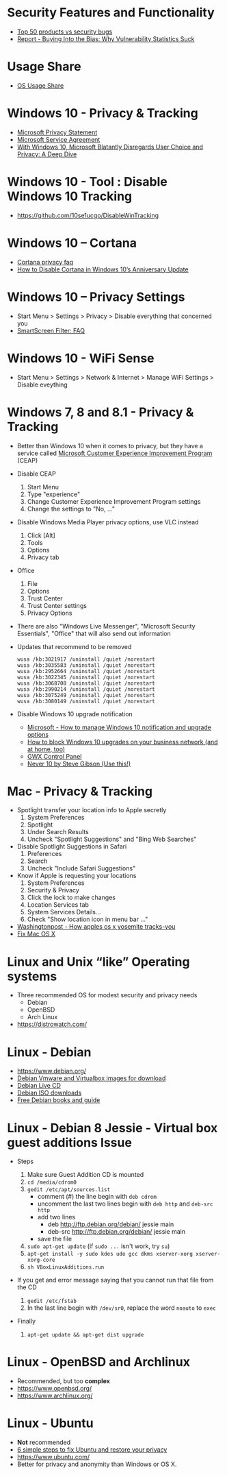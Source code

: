 # Security Features and Functionality

- [Top 50 products vs security bugs](https://www.cvedetails.com/top-50-products.php?year=0)
- [Report - Buying Into the Bias: Why Vulnerability Statistics Suck](https://media.blackhat.com/us-13/US-13-Martin-Buying-Into-The-Bias-Why-Vulnerability-Statistics-Suck-WP.pdf)

# Usage Share

- [OS Usage Share](https://en.m.wikipedia.org/wiki/Usage_share_of_operating_systems)

# Windows 10 - Privacy & Tracking

- [Microsoft Privacy Statement](https://privacy.microsoft.com/privacystatement/)
- [Microsoft Service Agreement](https://www.microsoft.com/zh-tw/servicesagreement/default.aspx)
- [With Windows 10, Microsoft Blatantly Disregards User Choice and Privacy: A Deep Dive](https://www.eff.org/deeplinks/2016/08/windows-10-microsoft-blatantly-disregards-user-choice-and-privacy-deep-dive)

# Windows 10 - Tool : Disable Windows 10 Tracking

- https://github.com/10se1ucgo/DisableWinTracking

# Windows 10 – Cortana

- [Cortana privacy faq](https://privacy.microsoft.com/windows-10-cortana-and-privacy)
- [How to Disable Cortana in Windows 10’s Anniversary Update](https://www.howtogeek.com/265027/how-to-disable-cortana-in-windows-10/)

# Windows 10 – Privacy Settings

- Start Menu > Settings > Privacy > Disable everything that concerned you
- [SmartScreen Filter: FAQ](https://support.microsoft.com/zh-tw/help/17443/windows-internet-explorer-smartscreen-filter-faq#ie=ie-11)

# Windows 10 - WiFi Sense

- Start Menu > Settings > Network & Internet > Manage WiFi Settings > Disable eveything

# Windows 7, 8 and 8.1 - Privacy & Tracking

- Better than Windows 10 when it comes to privacy, but they have a service called [Microsoft Customer Experience Improvement Program](https://www.microsoft.com/products/ceip/zh-tw/default.mspx) (CEAP)
- Disable CEAP
    1. Start Menu
    2. Type "experience"
    3. Change Customer Experience Improvement Program settings
    4. Change the settings to "No, ..."
- Disable Windows Media Player privacy options, use VLC instead
    1. Click [Alt]
    2. Tools
    3. Options
    4. Privacy tab
- Office
    1. File
    2. Options
    3. Trust Center
    4. Trust Center settings
    5. Privacy Options
- There are also "Windows Live Messenger", "Microsoft Security Essentials", "Office" that will also send out information
- Updates that recommend to be removed

    ```
    wusa /kb:3021917 /uninstall /quiet /norestart
    wusa /kb:3035583 /uninstall /quiet /norestart
    wusa /kb:2952664 /uninstall /quiet /norestart
    wusa /kb:3022345 /uninstall /quiet /norestart
    wusa /kb:3068708 /uninstall /quiet /norestart
    wusa /kb:2990214 /uninstall /quiet /norestart
    wusa /kb:3075249 /uninstall /quiet /norestart
    wusa /kb:3080149 /uninstall /quiet /norestart
    ```

- Disable Windows 10 upgrade notification
    - [Microsoft - How to manage Windows 10 notification and upgrade options](https://support.microsoft.com/en-us/help/3080351/how-to-manage-windows-10-notification-and-upgrade-options)
    - [How to block Windows 10 upgrades on your business network (and at home, too)](http://www.zdnet.com/article/how-to-block-windows-10-upgrades-on-your-business-network-and-at-home-too/)
    - [GWX Control Panel](http://ultimateoutsider.com/downloads/)
    - [Never 10 by Steve Gibson (Use this!)](https://www.grc.com/never10.htm)

# Mac - Privacy & Tracking

- Spotlight transfer your location info to Apple secretly
    1. System Preferences
    2. Spotlight
    3. Under Search Results
    4. Uncheck "Spotlight Suggestions" and "Bing Web Searches"
- Disable Spotlight Suggestions in Safari
    1. Preferences
    2. Search
    3. Uncheck "Include Safari Suggestions"
- Know if Apple is requesting your locations
    1. System Preferences
    2. Security & Privacy
    3. Click the lock to make changes
    4. Location Services tab
    5. System Services Details...
    6. Check "Show location icon in menu bar ..."
- [Washingtonpost - How apples os x yosemite tracks-you](https://www.washingtonpost.com/posttv/business/technology/how-apples-os-x-yosemite-tracks-you/2014/10/22/66df4386-59f1-11e4-9d6c-756a229d8b18_video.html)
- [Fix Mac OS X](https://fix-macosx.com/)

# Linux and Unix “like” Operating systems

- Three recommended OS for modest security and privacy needs
    - Debian
    - OpenBSD
    - Arch Linux
- https://distrowatch.com/

# Linux - Debian

- https://www.debian.org/
- [Debian Vmware and Virtualbox images for download](https://www.osboxes.org/debian/)
- [Debian Live CD](https://www.debian.org/CD/live/)
- [Debian ISO downloads](https://www.debian.org/distrib/)
- [Free Debian books and guide](https://www.debian.org/doc/books)

#  Linux - Debian 8 Jessie - Virtual box guest additions Issue

- Steps

    1. Make sure Guest Addition CD is mounted
    2. `cd /media/cdrom0`
    3. `gedit /etc/apt/sources.list`
        - comment (#) the line begin with `deb cdrom`
        - uncomment the last two lines begin with `deb http` and `deb-src http`
        - add two lines
            - deb http://ftp.debian.org/debian/ jessie main
            - deb-src http://ftp.debian.org/debian/ jessie main
        - save the file
    4. `sudo apt-get update` (if `sudo ...` isn't work, try `su`)
    5. `apt-get install -y sudo kdes udo gcc dkms xserver-xorg xserver-xorg-core`
    4. `sh VBoxLinuxAdditions.run`

- If you get and error message saying that you cannot run that file from the CD
    1. `gedit /etc/fstab`
    2. In the last line begin with `/dev/sr0`, replace the word `noauto` to `exec`

- Finally
    1. `apt-get update && apt-get dist upgrade`

# Linux - OpenBSD and Archlinux

- Recommended, but too **complex**
- https://www.openbsd.org/
- https://www.archlinux.org/

# Linux - Ubuntu

- **Not** recommended
- [6 simple steps to fix Ubuntu and restore your privacy](https://fixubuntu.com/)
- https://www.ubuntu.com/
- Better for privacy and anonymity than Windows or OS X.